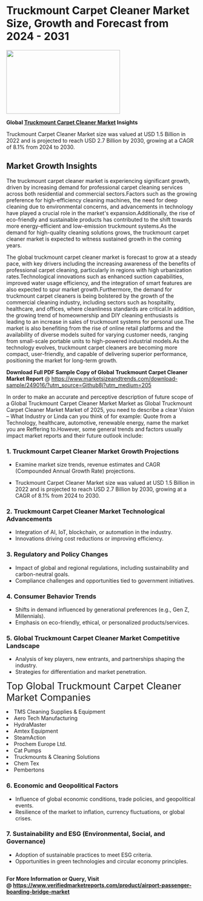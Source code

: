<H1>Truckmount Carpet Cleaner Market Size, Growth and Forecast from 2024 - 2031</H1><img class="aligncenter size-medium wp-image-584254" src="https://thirdeyenews.in/wp-content/uploads/2024/09/Global-Market-Research-300x168.jpeg" alt="" width="300" height="168" /><p><strong>Global&nbsp;<a href="https://www.marketsizeandtrends.com/download-sample/249016/?utm_source=Github8j?utm_medium=205">Truckmount Carpet Cleaner Market</a> Insights</strong></p><p>Truckmount Carpet Cleaner Market size was valued at USD 1.5 Billion in 2022 and is projected to reach USD 2.7 Billion by 2030, growing at a CAGR of 8.1% from 2024 to 2030.</p><p><h2>Market Growth Insights</h2> <p>The truckmount carpet cleaner market is experiencing significant growth, driven by increasing demand for professional carpet cleaning services across both residential and commercial sectors.Factors such as the growing preference for high-efficiency cleaning machines, the need for deep cleaning due to environmental concerns, and advancements in technology have played a crucial role in the market's expansion.Additionally, the rise of eco-friendly and sustainable products has contributed to the shift towards more energy-efficient and low-emission truckmount systems.As the demand for high-quality cleaning solutions grows, the truckmount carpet cleaner market is expected to witness sustained growth in the coming years.</p> <p>The global truckmount carpet cleaner market is forecast to grow at a steady pace, with key drivers including the increasing awareness of the benefits of professional carpet cleaning, particularly in regions with high urbanization rates.Technological innovations such as enhanced suction capabilities, improved water usage efficiency, and the integration of smart features are also expected to spur market growth.Furthermore, the demand for truckmount carpet cleaners is being bolstered by the growth of the commercial cleaning industry, including sectors such as hospitality, healthcare, and offices, where cleanliness standards are critical.In addition, the growing trend of homeownership and DIY cleaning enthusiasts is leading to an increase in sales of truckmount systems for personal use.The market is also benefiting from the rise of online retail platforms and the availability of diverse models suited for varying customer needs, ranging from small-scale portable units to high-powered industrial models.As the technology evolves, truckmount carpet cleaners are becoming more compact, user-friendly, and capable of delivering superior performance, positioning the market for long-term growth.<p><span class=""><strong>Download Full PDF Sample Copy of Global Truckmount Carpet Cleaner Market Report</strong> @ <a href="https://www.marketsizeandtrends.com/download-sample/249016/?utm_source=Github8j?utm_medium=205" target="_blank">https://www.marketsizeandtrends.com/download-sample/249016/?utm_source=Github8j?utm_medium=205</a></span></p><p>In order to make an accurate and perceptive description of future scope of a Global&nbsp;Truckmount Carpet Cleaner Market Market as Global&nbsp;Truckmount Carpet Cleaner Market Market of 2025, you need to describe a clear Vision &ndash; What Industry or Linda can you think of for example: Quote from a Technology, healthcare, automotive, renewable energy, name the market you are Reffering to.However, some general trends and factors usually impact market reports and their future outlook include:</p><h3>1.&nbsp;<strong>Truckmount Carpet Cleaner Market Growth Projections</strong></h3><ul><li>Examine market size trends, revenue estimates and CAGR (Compounded Annual Growth Rate) projections.</li><li><p>Truckmount Carpet Cleaner Market size was valued at USD 1.5 Billion in 2022 and is projected to reach USD 2.7 Billion by 2030, growing at a CAGR of 8.1% from 2024 to 2030.</p></li></ul><h3>2.&nbsp;<strong>Truckmount Carpet Cleaner Market Technological Advancements</strong></h3><ul><li>Integration of AI, IoT, blockchain, or automation in the industry.</li><li>Innovations driving cost reductions or improving efficiency.</li></ul><h3>3.&nbsp;<strong>Regulatory and Policy Changes</strong></h3><ul><li>Impact of global and regional regulations, including sustainability and carbon-neutral goals.</li><li>Compliance challenges and opportunities tied to government initiatives.</li></ul><h3>4.&nbsp;<strong>Consumer Behavior Trends</strong></h3><ul><li>Shifts in demand influenced by generational preferences (e.g., Gen Z, Millennials).</li><li>Emphasis on eco-friendly, ethical, or personalized products/services.</li></ul><h3>5.&nbsp;<strong>Global Truckmount Carpet Cleaner Market Competitive Landscape</strong></h3><ul><li>Analysis of key players, new entrants, and partnerships shaping the industry.</li><li>Strategies for differentiation and market penetration.</li></ul><p data-pm-slice="1 1 []"><span style="color: inherit; font-family: inherit; font-size: 25px;">Top Global Truckmount Carpet Cleaner Market Companies</span></p><div class="" data-test-id=""><p><li>TMS Cleaning Supplies & Equipment</li><li> Aero Tech Manufacturing</li><li> HydraMaster</li><li> Amtex Equipment</li><li> SteamAction</li><li> Prochem Europe Ltd.</li><li> Cat Pumps</li><li> Truckmounts & Cleaning Solutions</li><li> Chem Tex</li><li> Pembertons</li></p></div><h3>6.&nbsp;<strong>Economic and Geopolitical Factors</strong></h3><ul><li>Influence of global economic conditions, trade policies, and geopolitical events.</li><li>Resilience of the market to inflation, currency fluctuations, or global crises.</li></ul><h3>7.&nbsp;<strong>Sustainability and ESG (Environmental, Social, and Governance)</strong></h3><ul><li>Adoption of sustainable practices to meet ESG criteria.</li><li>Opportunities in green technologies and circular economy principles.</li></ul><h2><strong style="font-size: 14px;">For More Information or Query, Visit @&nbsp;</strong><a style="background-color: #ffffff; font-size: 14px;" href="https://www.marketsizeandtrends.com/report/truckmount-carpet-cleaner-market/" target="_blank">https://www.verifiedmarketreports.com/product/airport-passenger-boarding-bridge-market</a></h2>
